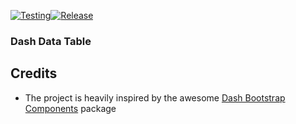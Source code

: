 [![Testing](https://github.com/elben10/dash-data-table/actions/workflows/test.yml/badge.svg)](https://github.com/elben10/dash-data-table/actions/workflows/test.yml)[![Release](https://github.com/elben10/dash-data-table/actions/workflows/release.yml/badge.svg)](https://github.com/elben10/dash-data-table/actions/workflows/release.yml)

### Dash Data Table

## Credits

-   The project is heavily inspired by the awesome [Dash Bootstrap Components](https://github.com/facultyai/dash-bootstrap-components) package
